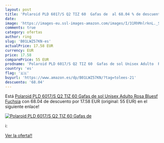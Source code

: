 ```yaml
---
layout: post
title: 'Polaroid PLD 6017/S Q2 TIZ 60  Gafas de  al 68.04 % de descuento'
date: 
image: 'https://images-eu.ssl-images-amazon.com/images/I/31RhMnlrknL._SL200_.jpg'
comments: true
category: ofertas
author: ring
slug: 'B01LWZ57KN-es'
actualPrice: 17.58 EUR
currency: EUR
price: 17.58
comparePrice: 55 EUR
prodname: 'Polaroid PLD 6017/S Q2 TIZ 60  Gafas de sol Unisex Adulto  Rosa Bluesf Fuchsia'
country: 'es'
flag: '🇪🇸'
buyurl: 'https://www.amazon.es/dp/B01LWZ57KN/?tag=tolees-21'
descuento: '68.04'
---
```


Está [Polaroid PLD 6017/S Q2 TIZ 60  Gafas de sol Unisex Adulto  Rosa Bluesf Fuchsia](https://www.amazon.es/dp/B01LWZ57KN/?tag=tolees-21) con 68.04 de descuento por 17.58 EUR (original: 55 EUR) en el siguiente enlace!

[![Polaroid PLD 6017/S Q2 TIZ 60  Gafas de ](https://images-eu.ssl-images-amazon.com/images/I/31RhMnlrknL._SL200_.jpg)](https://www.amazon.es/dp/B01LWZ57KN/?tag=tolees-21)

ℹ️:


[Ver la oferta!!](https://www.amazon.es/dp/B01LWZ57KN/?tag=tolees-21)
